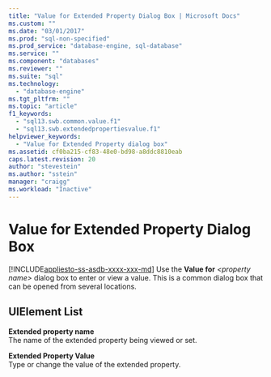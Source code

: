 ```yaml
---
title: "Value for Extended Property Dialog Box | Microsoft Docs"
ms.custom: ""
ms.date: "03/01/2017"
ms.prod: "sql-non-specified"
ms.prod_service: "database-engine, sql-database"
ms.service: ""
ms.component: "databases"
ms.reviewer: ""
ms.suite: "sql"
ms.technology: 
  - "database-engine"
ms.tgt_pltfrm: ""
ms.topic: "article"
f1_keywords: 
  - "sql13.swb.common.value.f1"
  - "sql13.swb.extendedpropertiesvalue.f1"
helpviewer_keywords: 
  - "Value for Extended Property dialog box"
ms.assetid: cf0ba215-cf83-48e0-bd98-a8ddc8810eab
caps.latest.revision: 20
author: "stevestein"
ms.author: "sstein"
manager: "craigg"
ms.workload: "Inactive"
---
```

# Value for Extended Property Dialog Box
[!INCLUDE[appliesto-ss-asdb-xxxx-xxx-md](../../includes/appliesto-ss-asdb-xxxx-xxx-md.md)]
  Use the **Value for** *\<property name>* dialog box to enter or view a value. This is a common dialog box that can be opened from several locations.  
  
## UIElement List  
 **Extended property name**  
 The name of the extended property being viewed or set.  
  
 **Extended Property Value**  
 Type or change the value of the extended property.  
  
  
